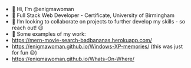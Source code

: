 - 👋 Hi, I’m @enigmawoman
- 🌱 Full Stack Web Developer - Certificate, University of Birmingham
- 💞️ I’m looking to collaborate on projects to further develop my skills - so reach out! 😉
- 👀 Some examples of my work:
- https://mern-movie-search-badbananas.herokuapp.com/ 
- https://enigmawoman.github.io/Windows-XP-memories/ (this was just for fun 😉)
- https://enigmawoman.github.io/Whats-On-Where/ 

<!---
enigmawoman/enigmawoman is a ✨ special ✨ repository because its `README.md` (this file) appears on your GitHub profile.
You can click the Preview link to take a look at your changes.
--->
